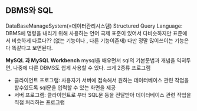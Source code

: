 ##  DBMS와  SQL
DataBaseManageSystem(=데이터관리시스템)
Structured Query Language: DBMS에 명령을  내리기 위해 사용하는 언어
국제 표준이  있어서 다비슷하지만 표준에서 비슷하게 다르다?? (없는 기능이나 , 다른 기능이존재)
다만 정말 많이쓰이는 기능은 다 똑같다고 보면된다.

**MySQL 과 MySQL Workbench**
mysql을 배우면서 sql의 기본문법과 개념을 익혀두면, 나중에 다른 DBMS도 쉽게 사용할 수 있다.
크게 2종류 프로그램
- 클라이언트 프로그램: 사용자가  서버에 접속해서  원하는 데이터베이스 관련 작업을 할수있도록 sql문을 입력할 수 있는 화면을 제공
- 서버 프로그램: 클라이언트로 부터 SQL문 등을 전달받아 데이터베이스 관련 작업을 직접 처리하는 프로그램

